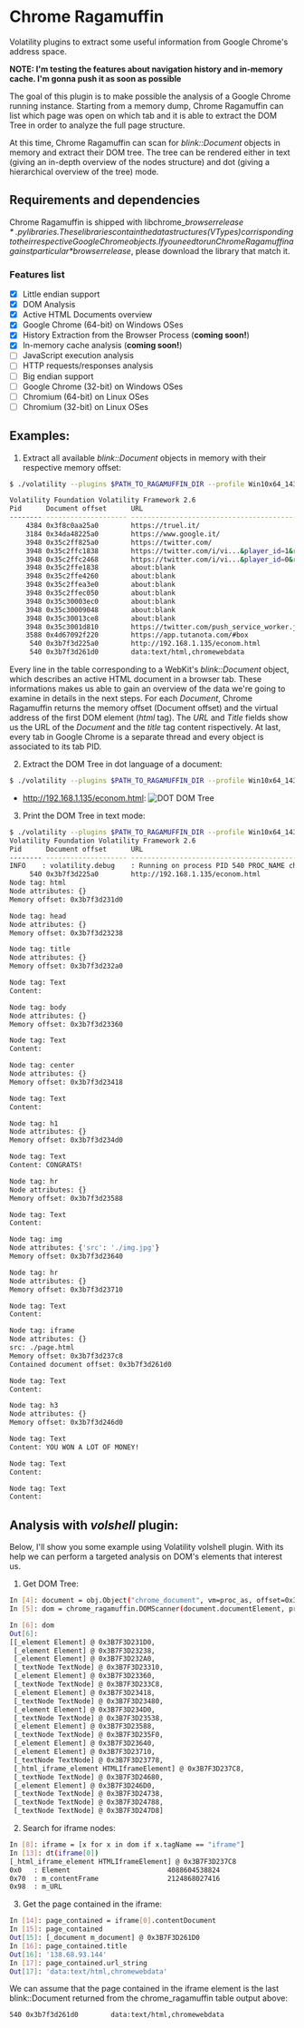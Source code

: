 # Chrome Ragamuffin
Volatility plugins to extract some useful information from Google Chrome's address space.

**NOTE: I'm testing the features about navigation history and in-memory cache. I'm gonna push it as soon as possible**

The goal of this plugin is to make possible the analysis of a Google Chrome running instance. Starting from a memory dump, 
Chrome Ragamuffin can list which page was open on which tab and it is able to extract the DOM Tree in order to analyze the full page structure.

At this time, Chrome Ragamuffin can scan for *blink::Document* objects in memory and extract their DOM tree. The tree can be rendered either in text (giving an in-depth overview of the nodes structure) and dot (giving a hierarchical overview of the tree) mode.

## Requirements and dependencies
Chrome Ragamuffin is shipped with libchrome_*$browserrelease*.py libraries. These libraries contain the data structures (VTypes) corrisponding to their respective Google Chrome objects. If you need to run Chrome Ragamuffin against particular *$browserrelease*, please download the library that match it.
### Features list
- [x] Little endian support
- [x] DOM Analysis
- [x] Active HTML Documents overview
- [x] Google Chrome (64-bit) on Windows OSes
- [X] History Extraction from the Browser Process (**coming soon!**)
- [X] In-memory cache analysis (**coming soon!**)
- [ ] JavaScript execution analysis
- [ ] HTTP requests/responses analysis
- [ ] Big endian support
- [ ] Google Chrome (32-bit) on Windows OSes
- [ ] Chromium (64-bit) on Linux OSes
- [ ] Chromium (32-bit) on Linux OSes

## Examples:
1) Extract all available *blink::Document* objects in memory with their respective memory offset:
```sh
$ ./volatility --plugins $PATH_TO_RAGAMUFFIN_DIR --profile Win10x64_14393 -f dump.vmem chrome_ragamuffin

Volatility Foundation Volatility Framework 2.6
Pid      Document offset      URL                                                Title                                              DOM start address
-------- -------------------- -------------------------------------------------- -------------------------------------------------- -----------------
    4384 0x3f8c0aa25a0        https://truel.it/                                  TRUEL IT | Home                                    0x3f8c0aa3230   
    3184 0x34da48225a0        https://www.google.it/                             Google                                             0x34da4823230   
    3948 0x35c2ff825a0        https://twitter.com/                               Twitter. ? ci? che sta accadendo.                  0x35c2ff83230   
    3948 0x35c2ffc1838        https://twitter.com/i/vi...&player_id=1&rpc_init=1 Twitter web player                                 0x35c2ffc30f8   
    3948 0x35c2ffc2468        https://twitter.com/i/vi...&player_id=0&rpc_init=1 Twitter web player                                 0x35c2ffc9b98   
    3948 0x35c2ffe1838        about:blank                                        None                                               0x35c2ffe2468   
    3948 0x35c2ffe4260        about:blank                                        None                                               0x35c2ffe4e90   
    3948 0x35c2ffea3e0        about:blank                                        None                                               0x35c2ffeb010  
    3948 0x35c2ffec050        about:blank                                        None                                               0x35c2ffecc80   
    3948 0x35c30003ec0        about:blank                                        None                                               0x35c30004af0   
    3948 0x35c30009048        about:blank                                        None                                               0x35c30009c78   
    3948 0x35c30013ce8        about:blank                                        None                                               0x35c30014918   
    3948 0x35c3001d810        https://twitter.com/push_service_worker.js         None                                               0x35c3001e440   
    3588 0x4d67092f220        https://app.tutanota.com/#box                      vulwdfhvl@tuta.io - Tutanota                       0x4d67092fff0   
     540 0x3b7f3d225a0        http://192.168.1.135/econom.html                   None                                               0x3b7f3d231d0   
     540 0x3b7f3d261d0        data:text/html,chromewebdata                       138.68.93.144                                      0x3b7f3d26e60   
```
Every line in the table corresponding to a WebKit's *blink::Document* object, which describes an active HTML document in a browser tab.
These informations makes us able to gain an overview of the data we're going to examine in details in the next steps. For each *Document*, Chrome Ragamuffin returns the memory offset (Document offset) and the virtual address of the first DOM element (*html* tag). The *URL* and *Title* fields show us the URL of the *Document* and the *title* tag content rispectively. At last, every tab in Google Chrome is a separate thread and every object is associated to its tab PID.

2) Extract the DOM Tree in dot language of a document:
```sh
$ ./volatility --plugins $PATH_TO_RAGAMUFFIN_DIR --profile Win10x64_14393 -f dump.vmem chrome_ragamuffin -p 540 --documents 0x3b7f3d225a0 --dom 0x3b7f3d231d0 --output dot --output-file econom.dot
```
- http://192.168.1.135/econom.html:
![DOT DOM Tree](https://github.com/MalfurionStormrage/chrome_ragamuffin/blob/master/540.png)

3) Print the DOM Tree in text mode:
```sh
$ ./volatility --plugins $PATH_TO_RAGAMUFFIN_DIR --profile Win10x64_14393 -f dump.vmem chrome_ragamuffin -p 540 --documents 0x3b7f3d225a0 --dom 0x3b7f3d231d0
Volatility Foundation Volatility Framework 2.6
Pid      Document offset      URL                                                Title                                              DOM start address
-------- -------------------- -------------------------------------------------- -------------------------------------------------- -----------------
INFO    : volatility.debug    : Running on process PID 540 PROC_NAME chrome.exe
     540 0x3b7f3d225a0        http://192.168.1.135/econom.html                   None                                               0x3b7f3d231d0L   
Node tag: html
Node attributes: {}
Memory offset: 0x3b7f3d231d0

Node tag: head
Node attributes: {}
Memory offset: 0x3b7f3d23238

Node tag: title
Node attributes: {}
Memory offset: 0x3b7f3d232a0

Node tag: Text
Content: 

Node tag: body
Node attributes: {}
Memory offset: 0x3b7f3d23360

Node tag: Text
Content: 

Node tag: center
Node attributes: {}
Memory offset: 0x3b7f3d23418

Node tag: Text
Content: 

Node tag: h1
Node attributes: {}
Memory offset: 0x3b7f3d234d0

Node tag: Text
Content: CONGRATS!

Node tag: hr
Node attributes: {}
Memory offset: 0x3b7f3d23588

Node tag: Text
Content: 

Node tag: img
Node attributes: {'src': './img.jpg'}
Memory offset: 0x3b7f3d23640

Node tag: hr
Node attributes: {}
Memory offset: 0x3b7f3d23710

Node tag: Text
Content: 

Node tag: iframe
Node attributes: {}
src: ./page.html
Memory offset: 0x3b7f3d237c8
Contained document offset: 0x3b7f3d261d0

Node tag: Text
Content: 

Node tag: h3
Node attributes: {}
Memory offset: 0x3b7f3d246d0

Node tag: Text
Content: YOU WON A LOT OF MONEY!

Node tag: Text
Content: 

Node tag: Text
Content: 
```

## Analysis with *volshell* plugin:
Below, I'll show you some example using Volatility volshell plugin. With its help we can perform a targeted analysis on DOM's elements that interest us.

1) Get DOM Tree:

```sh
In [4]: document = obj.Object("chrome_document", vm=proc_as, offset=0x3b7f3d225a0)
In [5]: dom = chrome_ragamuffin.DOMScanner(document.documentElement, proc_as).scan()

In [6]: dom
Out[6]: 
[[_element Element] @ 0x3B7F3D231D0,
 [_element Element] @ 0x3B7F3D23238,
 [_element Element] @ 0x3B7F3D232A0,
 [_textNode TextNode] @ 0x3B7F3D23310,
 [_element Element] @ 0x3B7F3D23360,
 [_textNode TextNode] @ 0x3B7F3D233C8,
 [_element Element] @ 0x3B7F3D23418,
 [_textNode TextNode] @ 0x3B7F3D23480,
 [_element Element] @ 0x3B7F3D234D0,
 [_textNode TextNode] @ 0x3B7F3D23538,
 [_element Element] @ 0x3B7F3D23588,
 [_textNode TextNode] @ 0x3B7F3D235F0,
 [_element Element] @ 0x3B7F3D23640,
 [_element Element] @ 0x3B7F3D23710,
 [_textNode TextNode] @ 0x3B7F3D23778,
 [_html_iframe_element HTMLIframeElement] @ 0x3B7F3D237C8,
 [_textNode TextNode] @ 0x3B7F3D24680,
 [_element Element] @ 0x3B7F3D246D0,
 [_textNode TextNode] @ 0x3B7F3D24738,
 [_textNode TextNode] @ 0x3B7F3D24788,
 [_textNode TextNode] @ 0x3B7F3D247D8]
```
2) Search for iframe nodes:
```sh
In [8]: iframe = [x for x in dom if x.tagName == "iframe"]
In [13]: dt(iframe[0])
[_html_iframe_element HTMLIframeElement] @ 0x3B7F3D237C8
0x0   : Element                        4088604538824
0x70  : m_contentFrame                 2124868027416
0x98  : m_URL
```
3) Get the page contained in the iframe:
```sh
In [14]: page_contained = iframe[0].contentDocument
In [15]: page_contained
Out[15]: [_document m_document] @ 0x3B7F3D261D0
In [16]: page_contained.title
Out[16]: '138.68.93.144'
In [17]: page_contained.url_string
Out[17]: 'data:text/html,chromewebdata'
```
We can assume that the page contained in the iframe element is the last blink::Document returned from the chrome_ragamuffin table output above:
```sh
540 0x3b7f3d261d0        data:text/html,chromewebdata                       138.68.93.144                                      0x3b7f3d26e60
```
